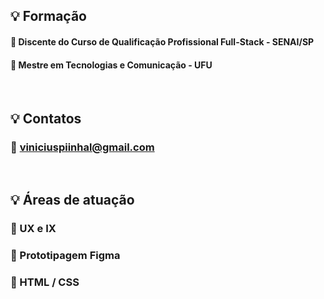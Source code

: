 
## :bulb: Formação 

#### :beginner: Discente do Curso de Qualificação Profissional Full-Stack - SENAI/SP 
#### :beginner: Mestre em Tecnologias e Comunicação - UFU <br>


 <br>
 
## :bulb: Contatos

### :beginner: viniciuspiinhal@gmail.com

<br>

## :bulb: Áreas de atuação


### :beginner: UX e IX 
### :beginner: Prototipagem Figma
### :beginner: HTML / CSS 
